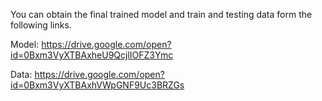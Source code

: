 You can obtain the final trained model and train and testing data form the following links.

Model: https://drive.google.com/open?id=0Bxm3VyXTBAxheU9QcjlIOFZ3Ymc

Data: https://drive.google.com/open?id=0Bxm3VyXTBAxhVWpGNF9Uc3BRZGs
